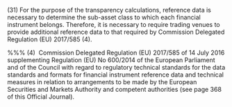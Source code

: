 (31) For the purpose of the transparency calculations, reference data is necessary to determine the sub-asset class to which each financial instrument belongs. Therefore, it is necessary to require trading venues to provide additional reference data to that required by Commission Delegated Regulation (EU) 2017/585 (4).

%%% (4)  Commission Delegated Regulation (EU) 2017/585 of 14 July 2016 supplementing Regulation (EU) No 600/2014 of the European Parliament and of the Council with regard to regulatory technical standards for the data standards and formats for financial instrument reference data and technical measures in relation to arrangements to be made by the European Securities and Markets Authority and competent authorities (see page 368 of this Official Journal).